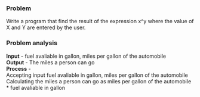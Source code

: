 ### Problem
Write a program that find the result of the expression x^y where the value of X and Y are entered by the user.

### Problem analysis
**Input** - fuel avaliable in gallon, miles per gallon of the automobile <br>
**Output** - The miles a person can go <br>
**Process** - <br>
Accepting input fuel avaliable in gallon, miles per gallon of the automobile <br>
Calculating the miles a person can go as miles per gallon of the automobile * fuel avaliable in gallon <br>
